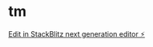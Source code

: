 # tm

[Edit in StackBlitz next generation editor ⚡️](https://stackblitz.com/~/github.com/ivodator/tm)